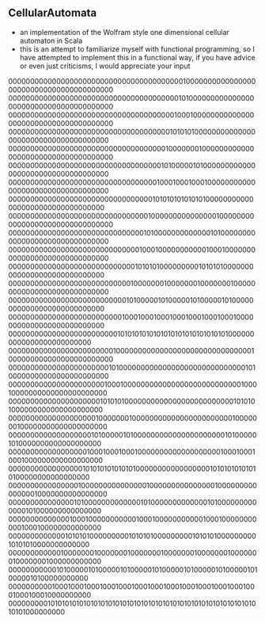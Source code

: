 CellularAutomata
---------------

* an implementation of the Wolfram style one dimensional cellular automaton in Scala
* this is an attempt to familiarize myself with functional programming, so I have attempted to implement this in a functional way, if you have advice or even just criticisms, I would appreciate your input

000000000000000000000000000000000000000010000000000000000000000000000000000000000
000000000000000000000000000000000000000101000000000000000000000000000000000000000
000000000000000000000000000000000000001000100000000000000000000000000000000000000
000000000000000000000000000000000000010101010000000000000000000000000000000000000
000000000000000000000000000000000000100000001000000000000000000000000000000000000
000000000000000000000000000000000001010000010100000000000000000000000000000000000
000000000000000000000000000000000010001000100010000000000000000000000000000000000
000000000000000000000000000000000101010101010101000000000000000000000000000000000
000000000000000000000000000000001000000000000000100000000000000000000000000000000
000000000000000000000000000000010100000000000001010000000000000000000000000000000
000000000000000000000000000000100010000000000010001000000000000000000000000000000
000000000000000000000000000001010101000000000101010100000000000000000000000000000
000000000000000000000000000010000000100000001000000010000000000000000000000000000
000000000000000000000000000101000001010000010100000101000000000000000000000000000
000000000000000000000000001000100010001000100010001000100000000000000000000000000
000000000000000000000000010101010101010101010101010101010000000000000000000000000
000000000000000000000000100000000000000000000000000000001000000000000000000000000
000000000000000000000001010000000000000000000000000000010100000000000000000000000
000000000000000000000010001000000000000000000000000000100010000000000000000000000
000000000000000000000101010100000000000000000000000001010101000000000000000000000
000000000000000000001000000010000000000000000000000010000000100000000000000000000
000000000000000000010100000101000000000000000000000101000001010000000000000000000
000000000000000000100010001000100000000000000000001000100010001000000000000000000
000000000000000001010101010101010000000000000000010101010101010100000000000000000
000000000000000010000000000000001000000000000000100000000000000010000000000000000
000000000000000101000000000000010100000000000001010000000000000101000000000000000
000000000000001000100000000000100010000000000010001000000000001000100000000000000
000000000000010101010000000001010101000000000101010100000000010101010000000000000
000000000000100000001000000010000000100000001000000010000000100000001000000000000
000000000001010000010100000101000001010000010100000101000001010000010100000000000
000000000010001000100010001000100010001000100010001000100010001000100010000000000
000000000101010101010101010101010101010101010101010101010101010101010101000000000
